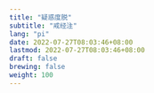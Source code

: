 ```yaml
---
title: "疑惑度脱"
subtitle: "戒经注"
lang: "pi"
date: 2022-07-27T08:03:46+08:00
lastmod: 2022-07-27T08:03:46+08:00
draft: false
brewing: false
weight: 100
---
```


